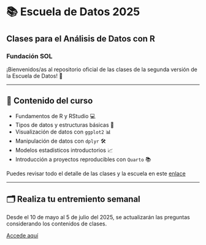 # 📚 Escuela de Datos 2025
## Clases para el Análisis de Datos con R
### Fundación SOL

¡Bienvenidos/as al repositorio oficial de las clases de la segunda versión de la Escuela de Datos! 🚀

---

## 📌 Contenido del curso

- Fundamentos de R y RStudio 💻
- Tipos de datos y estructuras básicas 🧩
- Visualización de datos con `ggplot2` 📊
- Manipulación de datos con `dplyr` 🛠️
- Modelos estadísticos introductorios 📈
- Introducción a proyectos reproducibles con `Quarto` 📚

Puedes revisar todo el detalle de las clases y la escuela en este [enlace](https://aulavirtual.escuelasol.cl/escuela-de-datos#scrollTop=0)

---

## 🗂️ Realiza tu entremiento semanal

Desde el 10 de mayo al 5 de julio del 2025, se actualizarán las preguntas considerando los contenidos de clases. 

[Accede aquí](https://escuelasol.github.io/entrenamiento_escuela_de_datos/)

